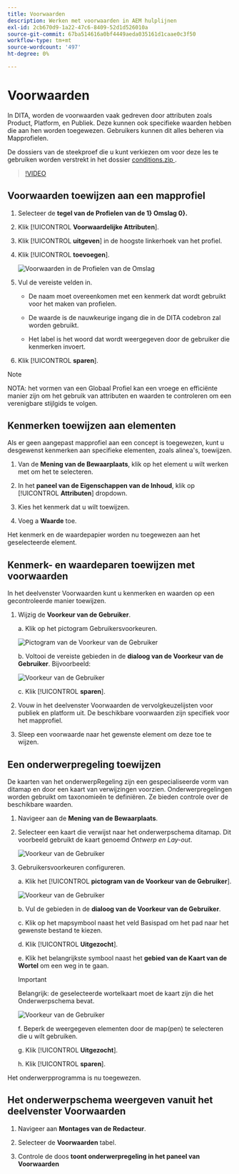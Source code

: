 ```yaml
---
title: Voorwaarden
description: Werken met voorwaarden in AEM hulplijnen
exl-id: 2cb670d9-1a22-47c6-8409-52d1d526010a
source-git-commit: 67ba514616a0bf4449aeda035161d1caae0c3f50
workflow-type: tm+mt
source-wordcount: '497'
ht-degree: 0%

---
```


# Voorwaarden

In DITA, worden de voorwaarden vaak gedreven door attributen zoals Product, Platform, en Publiek. Deze kunnen ook specifieke waarden hebben die aan hen worden toegewezen. Gebruikers kunnen dit alles beheren via Mapprofielen.

De dossiers van de steekproef die u kunt verkiezen om voor deze les te gebruiken worden verstrekt in het dossier [ conditions.zip ](assets/conditions.zip).

>[!VIDEO](https://video.tv.adobe.com/v/342755?quality=12&learn=on)

## Voorwaarden toewijzen aan een mapprofiel

1. Selecteer de **tegel van de Profielen van de 1&rbrace; Omslag 0&rbrace;.**

1. Klik [!UICONTROL **Voorwaardelijke Attributen**].

1. Klik [!UICONTROL **uitgeven**] in de hoogste linkerhoek van het profiel.

1. Klik [!UICONTROL **toevoegen**].

   ![ Voorwaarden in de Profielen van de Omslag ](images/lesson-13/add-name.png)

1. Vul de vereiste velden in.

   - De naam moet overeenkomen met een kenmerk dat wordt gebruikt voor het maken van profielen.

   - De waarde is de nauwkeurige ingang die in de DITA codebron zal worden gebruikt.

   - Het label is het woord dat wordt weergegeven door de gebruiker die kenmerken invoert.

1. Klik [!UICONTROL **sparen**].

>[!NOTE]
>
>NOTA: het vormen van een Globaal Profiel kan een vroege en efficiënte manier zijn om het gebruik van attributen en waarden te controleren om een verenigbare stijlgids te volgen.

## Kenmerken toewijzen aan elementen

Als er geen aangepast mapprofiel aan een concept is toegewezen, kunt u desgewenst kenmerken aan specifieke elementen, zoals alinea&#39;s, toewijzen.

1. Van de **Mening van de Bewaarplaats**, klik op het element u wilt werken met om het te selecteren.

1. In het **paneel van de Eigenschappen van de Inhoud**, klik op [!UICONTROL **Attributen**] dropdown.

1. Kies het kenmerk dat u wilt toewijzen.

1. Voeg a **Waarde** toe.

Het kenmerk en de waardepapier worden nu toegewezen aan het geselecteerde element.

## Kenmerk- en waardeparen toewijzen met voorwaarden

In het deelvenster Voorwaarden kunt u kenmerken en waarden op een gecontroleerde manier toewijzen.

1. Wijzig de **Voorkeur van de Gebruiker**.

   a. Klik op het pictogram Gebruikersvoorkeuren.

   ![ Pictogram van de Voorkeur van de Gebruiker ](images/lesson-13/user-prefs-icon.png)

   b. Voltooi de vereiste gebieden in de **dialoog van de Voorkeur van de Gebruiker**. Bijvoorbeeld:

   ![ Voorkeur van de Gebruiker ](images/lesson-13/user-preferences.png)

   c. Klik [!UICONTROL **sparen**].

1. Vouw in het deelvenster Voorwaarden de vervolgkeuzelijsten voor publiek en platform uit. De beschikbare voorwaarden zijn specifiek voor het mapprofiel.

1. Sleep een voorwaarde naar het gewenste element om deze toe te wijzen.

## Een onderwerpregeling toewijzen

De kaarten van het onderwerpRegeling zijn een gespecialiseerde vorm van ditamap en door een kaart van verwijzingen voorzien. Onderwerpregelingen worden gebruikt om taxonomieën te definiëren. Ze bieden controle over de beschikbare waarden.

1. Navigeer aan de **Mening van de Bewaarplaats**.

1. Selecteer een kaart die verwijst naar het onderwerpschema ditamap. Dit voorbeeld gebruikt de kaart genoemd _Ontwerp en Lay-out_.

   ![ Voorkeur van de Gebruiker ](images/lesson-13/subject-scheme-map.png)

1. Gebruikersvoorkeuren configureren.

   a. Klik het [!UICONTROL **pictogram van de Voorkeur van de Gebruiker**].

   ![ Voorkeur van de Gebruiker ](images/lesson-13/user-prefs-icon-2.png)

   b. Vul de gebieden in de **dialoog van de Voorkeur van de Gebruiker**.

   c. Klik op het mapsymbool naast het veld Basispad om het pad naar het gewenste bestand te kiezen.

   d. Klik [!UICONTROL **Uitgezocht**].

   e. Klik het belangrijkste symbool naast het **gebied van de Kaart van de Wortel** om een weg in te gaan.

   >[!IMPORTANT]
   >
   >Belangrijk: de geselecteerde wortelkaart moet de kaart zijn die het Onderwerpschema bevat.

   ![ Voorkeur van de Gebruiker ](images/lesson-13/user-preferences-2.png)

   f. Beperk de weergegeven elementen door de map(pen) te selecteren die u wilt gebruiken.

   g. Klik [!UICONTROL **Uitgezocht**].

   h. Klik [!UICONTROL **sparen**].

Het onderwerpprogramma is nu toegewezen.

## Het onderwerpschema weergeven vanuit het deelvenster Voorwaarden

1. Navigeer aan **Montages van de Redacteur**.

1. Selecteer de **Voorwaarden** tabel.

1. Controle de doos **toont onderwerpregeling in het paneel van Voorwaarden**
